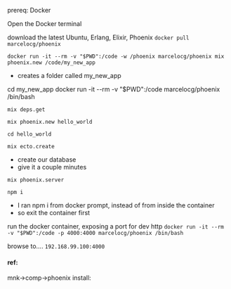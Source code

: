 prereq:
Docker


Open the Docker terminal

download the latest Ubuntu, Erlang, Elixir, Phoenix
``` docker pull marcelocg/phoenix ```



``` docker run -it --rm -v "$PWD":/code -w /phoenix marcelocg/phoenix mix phoenix.new /code/my_new_app ```

- creates a folder called my_new_app


cd my_new_app
docker run -it --rm -v "$PWD":/code marcelocg/phoenix /bin/bash

``` mix deps.get ```


``` mix phoenix.new hello_world ```


``` cd hello_world ```

``` mix ecto.create ```
- create our database
- give it a couple minutes

``` mix phoenix.server ```



``` npm i ```
- I ran npm i from docker prompt, instead of from inside the container
- so exit the container first



run the docker container, exposing a port for dev http
``` docker run -it --rm -v "$PWD":/code -p 4000:4000 marcelocg/phoenix /bin/bash ```



browse to....
``` 192.168.99.100:4000 ```



#### ref:
mnk->comp->phoenix install: